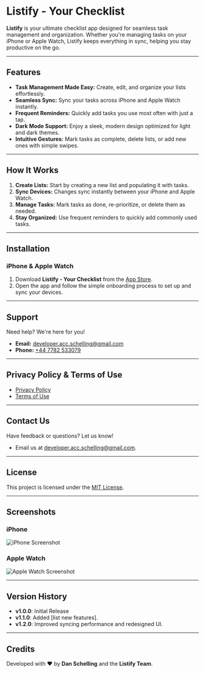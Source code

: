 # Listify - Your Checklist

**Listify** is your ultimate checklist app designed for seamless task management and organization. Whether you're managing tasks on your iPhone or Apple Watch, Listify keeps everything in sync, helping you stay productive on the go.

---

## Features

- **Task Management Made Easy:** Create, edit, and organize your lists effortlessly.
- **Seamless Sync:** Sync your tasks across iPhone and Apple Watch instantly.
- **Frequent Reminders:** Quickly add tasks you use most often with just a tap.
- **Dark Mode Support:** Enjoy a sleek, modern design optimized for light and dark themes.
- **Intuitive Gestures:** Mark tasks as complete, delete lists, or add new ones with simple swipes.

---

## How It Works

1. **Create Lists:** Start by creating a new list and populating it with tasks.
2. **Sync Devices:** Changes sync instantly between your iPhone and Apple Watch.
3. **Manage Tasks:** Mark tasks as done, re-prioritize, or delete them as needed.
4. **Stay Organized:** Use frequent reminders to quickly add commonly used tasks.

---

## Installation

### iPhone & Apple Watch
1. Download **Listify - Your Checklist** from the [App Store](https://apps.apple.com/).
2. Open the app and follow the simple onboarding process to set up and sync your devices.

---

## Support

Need help? We're here for you!

- **Email:** [developer.acc.schelling@gmail.com](mailto:developer.acc.schelling@gmail.com)
- **Phone:** [+44 7782 533079](tel:+447782533079)


---

## Privacy Policy & Terms of Use

- [Privacy Policy](https://yourwebsite.com/privacy)
- [Terms of Use](https://yourwebsite.com/terms)

---

## Contact Us

Have feedback or questions? Let us know!

- Email us at [developer.acc.schelling@gmail.com](mailto:developer.acc.schelling@gmail.com).

---

## License

This project is licensed under the [MIT License](LICENSE.md).

---

## Screenshots

### iPhone
![iPhone Screenshot](path/to/iphone-screenshot.png)

### Apple Watch
![Apple Watch Screenshot](path/to/watch-screenshot.png)

---

## Version History

- **v1.0.0**: Initial Release
- **v1.1.0**: Added [list new features].
- **v1.2.0**: Improved syncing performance and redesigned UI.

---

## Credits

Developed with ❤️ by **Dan Schelling** and the **Listify Team**.
